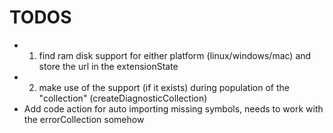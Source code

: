 # TODOS

* 1. find ram disk support for either platform (linux/windows/mac) and store the url in the extensionState
* 2. make use of the support (if it exists) during population of the "collection" (createDiagnosticCollection)
* Add code action for auto importing missing symbols, needs to work with the errorCollection somehow
